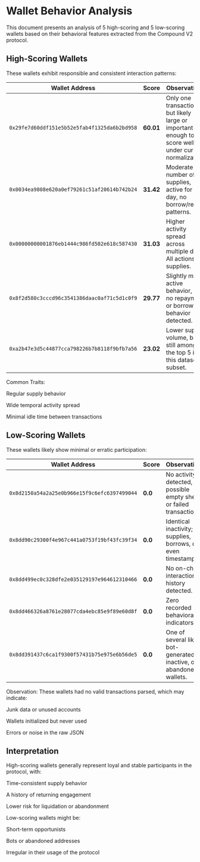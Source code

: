# Wallet Behavior Analysis
This document presents an analysis of 5 high-scoring and 5 low-scoring wallets based on their behavioral features extracted from the Compound V2 protocol.

## High-Scoring Wallets
These wallets exhibit responsible and consistent interaction patterns:

| Wallet Address                               | Score     | Observations                                                                                          |
| -------------------------------------------- | --------- | ----------------------------------------------------------------------------------------------------- |
| `0x29fe7d60ddf151e5b52e5fab4f1325da6b2bd958` | **60.01** | Only one transaction, but likely large or important enough to score well under current normalization. |
| `0x0034ea9808e620a0ef79261c51af20614b742b24` | **31.42** | Moderate number of supplies, active for 1 day, no borrow/repay patterns.                              |
| `0x00000000001876eb1444c986fd502e618c587430` | **31.03** | Higher activity spread across multiple days. All actions are supplies.                                |
| `0x8f2d580c3cccd96c3541386daac0af71c5d1c0f9` | **29.77** | Slightly more active behavior, but no repayment or borrow behavior detected.                          |
| `0xa2b47e3d5c44877cca798226b7b8118f9bfb7a56` | **23.02** | Lower supply volume, but still among the top 5 in this dataset subset.                                |

Common Traits:

Regular supply behavior

Wide temporal activity spread

Minimal idle time between transactions

## Low-Scoring Wallets
These wallets likely show minimal or erratic participation:

| Wallet Address                               | Score   | Observations                                                         |
| -------------------------------------------- | ------- | -------------------------------------------------------------------- |
| `0x8d2150a54a2a25e0b966e15f9c6efc6397499044` | **0.0** | No activity detected, possible empty shell or failed transaction.    |
| `0x8dd90c29300f4e967c441a0753f19bf43fc39f34` | **0.0** | Identical inactivity; no supplies, borrows, or even timestamps.      |
| `0x8dd499ec0c328dfe2e035129197e964612310466` | **0.0** | No on-chain interaction or history detected.                         |
| `0x8dd466326a8761e28077cda4ebc85e9f89e60d8f` | **0.0** | Zero recorded behavioral indicators.                                 |
| `0x8dd391437c6ca1f9300f57431b75e975e6b56de5` | **0.0** | One of several likely bot-generated, inactive, or abandoned wallets. |

Observation: These wallets had no valid transactions parsed, which may indicate:

Junk data or unused accounts

Wallets initialized but never used

Errors or noise in the raw JSON

## Interpretation
High-scoring wallets generally represent loyal and stable participants in the protocol, with:

Time-consistent supply behavior

A history of returning engagement

Lower risk for liquidation or abandonment

Low-scoring wallets might be:

Short-term opportunists

Bots or abandoned addresses

Irregular in their usage of the protocol

